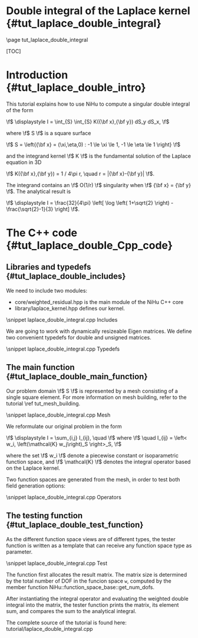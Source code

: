 Double integral of the Laplace kernel {#tut_laplace_double_integral}
=====================================

\page tut_laplace_double_integral

[Eigen]:http://eigen.tuxfamily.org/index.php?title=Main_Page

[TOC]

Introduction {#tut_laplace_double_intro}
============

This tutorial explains how to use NiHu to compute a singular double integral of the form

\f$
\displaystyle
I = \int_{S} \int_{S} K({\bf x},{\bf y}) dS_y dS_x,
\f$

where \f$ S \f$ is a square surface

\f$ S = \left\{{\bf x} = (\xi,\eta,0) : -1 \le \xi \le 1, -1 \le \eta \le 1 \right\} \f$

and the integrand kernel \f$ K \f$ is the fundamental solution of the Laplace equation in 3D

\f$ K({\bf x},{\bf y}) = 1 / 4\pi r, \quad r = |{\bf x}-{\bf y}| \f$.

The integrand contains an \f$ O(1/r) \f$ singularity when \f$ {\bf x} = {\bf y} \f$.
The analytical result is

\f$
\displaystyle
I = \frac{32}{4\pi} \left[ \log \left( 1+\sqrt{2} \right) - \frac{\sqrt{2}-1}{3} \right]
\f$.


The C++ code {#tut_laplace_double_Cpp_code}
============

Libraries and typedefs {#tut_laplace_double_includes}
----------------------

We need to include two modules:
- core/weighted_residual.hpp is the main module of the NiHu C++ core
- library/laplace_kernel.hpp defines our kernel.

\snippet laplace_double_integral.cpp Includes

We are going to work with dynamically resizeable Eigen matrices. We define two convenient typedefs for double and unsigned matrices.

\snippet laplace_double_integral.cpp Typedefs


The main function {#tut_laplace_double_main_function}
-----------------

Our problem domain \f$ S \f$ is represented by a mesh consisting of a single square element. For more information on mesh building, refer to the tutorial \ref tut_mesh_building.

\snippet laplace_double_integral.cpp Mesh

We reformulate our original problem in the form

\f$
\displaystyle
I = \sum_{i,j} I_{ij}, \quad 
\f$
where
\f$ 
\quad
I_{ij} = \left< w_i, \left(\mathcal{K} w_j\right)_S \right>_S,
\f$

where the set \f$ w_i \f$ denote a piecewise constant or isoparametric function space, and \f$ \mathcal{K} \f$ denotes the integral operator based on the Laplace kernel.

Two function spaces are generated from the mesh, in order to test both field generation options:

\snippet laplace_double_integral.cpp Operators


The testing function {#tut_laplace_double_test_function}
--------------------

As the different function space views are of different types, the tester function is written as a template that can receive any function space type as parameter.

\snippet laplace_double_integral.cpp Test

The function first allocates the result matrix. The matrix size is determined by the total number of DOF in the funcion space `w`, computed by the member function NiHu::function_space_base::get_num_dofs.

After instantiating the integral operator and evaluating the weighted double integral into the matrix, the tester function prints the matrix, its element sum, and compares the sum to the analytical integral.

The complete source of the tutorial is found here: tutorial/laplace_double_integral.cpp

